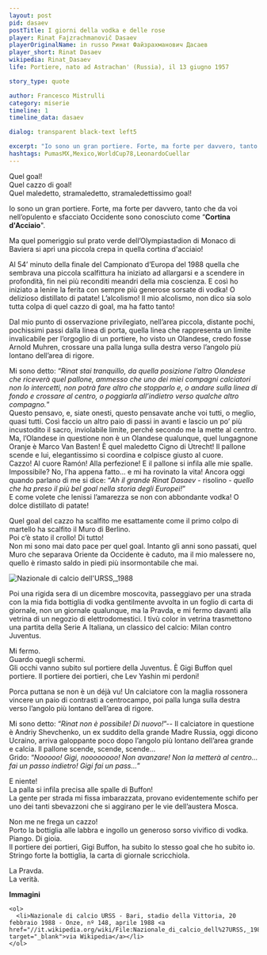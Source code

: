 ```yaml
---
layout: post
pid: dasaev
postTitle: I giorni della vodka e delle rose
player: Rinat Fajzrachmanovič Dasaev
playerOriginalName: in russo Ринат Файзрахманович Дасаев
player_short: Rinat Dasaev
wikipedia: Rinat_Dasaev
life: Portiere, nato ad Astrachan' (Russia), il 13 giugno 1957

story_type: quote

author: Francesco Mistrulli
category: miserie
timeline: 1
timeline_data: dasaev

dialog: transparent black-text left5

excerpt: "Io sono un gran portiere. Forte, ma forte per davvero, tanto che da voi nell’opulento e sfacciato Occidente sono conosciuto come “Cortina d'Acciaio!"
hashtags: PumasMX,Mexico,WorldCup78,LeonardoCuellar
---
```

Quel goal!  
Quel cazzo di goal!  
Quel maledetto, stramaledetto, stramaledettissimo goal!  

Io sono un gran portiere. Forte, ma forte per davvero, tanto che da voi nell’opulento e sfacciato Occidente sono conosciuto come “**Cortina d'Acciaio**".

Ma quel pomeriggio sul prato verde dell’Olympiastadion di Monaco di Baviera si aprì una piccola crepa in quella cortina d'acciaio!

Al 54’ minuto della finale del Campionato d’Europa del 1988 quella che sembrava una piccola scalfittura ha iniziato ad allargarsi e a scendere in profondità, fin nei più reconditi meandri della mia coscienza. E così ho iniziato a lenire la ferita con sempre più generose sorsate di vodka! O delizioso distillato di patate! L’alcolismo! Il mio alcolismo, non dico sia solo tutta colpa di quel cazzo di goal, ma ha fatto tanto!

Dal mio punto di osservazione privilegiato, nell’area piccola, distante pochi, pochissimi passi dalla linea di porta, quella linea che rappresenta un limite invalicabile per l’orgoglio di un portiere, ho visto un Olandese, credo fosse Arnold Muhren, crossare una palla lunga sulla destra verso l’angolo più lontano dell’area di rigore.

Mi sono detto: “_Rinat stai tranquillo, da quella posizione l’altro Olandese che riceverà quel pallone, ammesso che uno dei miei compagni calciatori non lo intercetti, non potrà fare altro che stopparlo e, o andare sulla linea di fondo e crossare al centro, o poggiarla all’indietro verso qualche altro compagno._”  
Questo pensavo, e, siate onesti, questo pensavate anche voi tutti, o meglio, quasi tutti. Così faccio un altro paio di passi in avanti e lascio un po’ più incustodito il sacro, inviolabile limite, perché secondo me la mette al centro. Ma, l’Olandese in questione non è un Olandese qualunque, quel lungagnone Oranje è Marco Van Basten! È quel maledetto Cigno di Utrecht! Il pallone scende e lui, elegantissimo si coordina e colpisce giusto al cuore.  
Cazzo! Al cuore Ramón! Alla perfezione! E il pallone si infila alle mie spalle. Impossibile? No, l’ha appena fatto... e mi ha rovinato la vita! Ancora oggi quando parlano di me si dice: “*Ah il grande Rinat Dasaev* - risolino - *quello che ha preso il più bel goal nella storia degli Europei!*”  
E come volete che lenissi l’amarezza se non con abbondante vodka! O dolce distillato di patate!

Quel goal del cazzo ha scalfito me esattamente come il primo colpo di martello ha scalfito il Muro di Berlino.  
Poi c’è stato il crollo! Di tutto!  
Non mi sono mai dato pace per quel goal. Intanto gli anni sono passati, quel Muro che separava Oriente da Occidente è caduto, ma il mio malessere no, quello è rimasto saldo in piedi più insormontabile che mai.

<img class="responsive-img border w100" src="{{site.baseurl}}/assets/pics/{{page.pid}}/Nazionale_di_calcio_dell'URSS,_1988.jpg" alt="Nazionale di calcio dell'URSS,_1988">

Poi una rigida sera di un dicembre moscovita, passeggiavo per una strada con la mia fida bottiglia di vodka gentilmente avvolta in un foglio di carta di giornale, non un giornale qualunque, ma la Pravda, e mi fermo davanti alla vetrina di un negozio di elettrodomestici. I tivù color in vetrina trasmettono una partita della Serie A Italiana, un classico del calcio: Milan contro Juventus.

Mi fermo.  
Guardo quegli schermi.  
Gli occhi vanno subito sul portiere della Juventus. È Gigi Buffon quel portiere. Il portiere dei portieri, che Lev Yashin mi perdoni!

Porca puttana se non è un déjà vu! Un calciatore con la maglia rossonera vincere un paio di contrasti a centrocampo, poi palla lunga sulla destra verso l’angolo più lontano dell’area di rigore.

Mi sono detto: “_Rinat non è possibile! Di nuovo!_”--
Il calciatore in questione è Andriy Shevchenko, un ex suddito della grande Madre Russia, oggi dicono Ucraino, arriva galoppante poco dopo l’angolo più lontano dell’area grande e calcia.
Il pallone scende, scende, scende...  
Grido: “_Nooooo! Gigi, noooooooo! Non avanzare! Non la metterà al centro... fai un passo indietro! Gigi fai un pass..._”

E niente!  
La palla si infila precisa alle spalle di Buffon!  
La gente per strada mi fissa imbarazzata, provano evidentemente schifo per uno dei tanti sbevazzoni che si aggirano per le vie dell’austera Mosca.

Non me ne frega un cazzo!  
Porto la bottiglia alle labbra e ingollo un generoso sorso vivifico di vodka.
Piango. Di gioia.  
Il portiere dei portieri, Gigi Buffon, ha subito lo stesso goal che ho subito io.
Stringo forte la bottiglia, la carta di giornale scricchiola.

La Pravda.  
La verità.

<div class="post-disclaimer">
    <b>Immagini</b><br/>

    <ol>
      <li>Nazionale di calcio URSS - Bari, stadio della Vittoria, 20 febbraio 1988 - Onze, nº 148, aprile 1988 <a href="//it.wikipedia.org/wiki/File:Nazionale_di_calcio_dell%27URSS,_1988.jpg" target="_blank">via Wikipedia</a></li>
    </ol>
</div>


<script>


    var dasaev=[
        {
            type:"birth",
            category:"event",
            timestamps:[new Date(1957,6-1,13)],
            text:{
                body:"Il 13 Giugno 1957, nasce Ad Astrachan', città sul Mar Caspio, Rinat Fajzrachmanovič Dasaev.",
                link:null
            }
        },
        {
            type:"club",
            category:"range",
            timestamps:[1975,1977],
            team:"Volgar' Astrachan'",
            text:{
                body:"Nel 1976 inizia la carriera nelle fila del Volgar' Astrachan', dove inizia come centrocampista, ma finisce per diventare portiere.",
                link:null
            }
        },
        {
            type:"club",
            category:"range",
            timestamps:[1977,1988],
            team:"Spartak Mosca",
            text:{
                body:"Per 11 anni, dal 1977 al 1988 &egrave; il portiere dello Spartak Mosca, la squadra del Partito Comunista, dove gioca 335 partite e subisce 279 reti.",
                link:null
            }
        },
        {
            type:"club",
            category:"range",
            timestamps:[1988,1991],
            team:"Siviglia",
            text:{
                body:"Dal 1988 al 1991 gioca in Spagna nelle file del <b>Siviglia</b>.<br/>Colleziona 69 presenze, subendo 67 goal. Non avr&agrave; molta fortuna in Spagna. Nel marzo 1991 la sua esperienza a Siviglia è considerata fallimentare e a fine stagione, a neanche 34 anni, si ritira.",
                link:null
            }
        },
        {
            type:"olympics",
            category:"event",
            timestamps:[new Date(1980,8-1,26),new Date(1980,9-1,11)],
            cup:"Olimpiadi di Mosca",
            team:"",
            text:{

                body:"Partecipa alle Olimpiadi di Mosca nel 1980, vincendo la medaglia di bronzo con la nazionale russa.",
            }
        },
        {
            type:"cup",
            category:"event",
            timestamps:[new Date(1988,8-1,26),new Date(1988,9-1,11)],
            cup:"Europei",
            text:{

                body:"La nazionale Russa raggiunge il secondo posto agli europei in Germania Ovest nel 1988. Sconfitta per 2-0 contro l'Olanda, sar&agrave; la partita ricordata per il goal capolavoro di Marco van Basten.",
            }
        },
        {
            type:"cup",
            category:"event",
            timestamps:[new Date(1982,8-1,26),new Date(1982,9-1,11)],
            cup:"Calciatore URSS dell'Anno",
            text:{

                body:"Nel 1982 vince il premio di Calciatore Sovietico dell'anno",
            }
        },
        {
            type:"history",
            category:"event",
            timestamps:[new Date(1962,10-1,15)],
            text:{

                body:"15 - 28 ottobre 1962 - Crisi dei missili di Cuba.<br/><br/>Conosciuta anche come crisi di ottobre, o crisi dei Caraibi, fu un confronto tra Stati Uniti e Unione Sovietica in merito al dispiegamento di missili balistici sovietici a Cuba in risposta a quelli statunitensi schierati in Italia e Turchia.",
                link:"https://it.wikipedia.org/wiki/Crisi_dei_missili_di_Cuba"
            }
        },
        {
            type:"history",
            category:"event",
            timestamps:[new Date(1989,11-1,9)],
            text:{

                body:"9 Novembre 1989, cade il Muro di Berlino.<br/><br/>Il muro divise in due la città di Berlino per 28 anni, dal 13 agosto del 1961 fino al 9 novembre 1989, giorno in cui il governo tedesco-orientale decretò l'apertura delle frontiere con la repubblica federale.",
                link:"http://it.wikipedia.org/wiki/Muro_di_Berlino"
            }
        },
        {
            type:"history",
            category:"event",
            timestamps:[new Date(1992,12-1,26)],
            text:{

                body:"26 Dicembre 1992, si scioglie ufficialmente l'Unione Sovietica.<br/><br/>Nell'agosto 1991 (fra il 19 e il 21), l'Unione Sovietica si dissolse dopo un fallito colpo di Stato, tentato da alcuni elementi dei vertici militari e dello Stato, che osteggiavano la direzione verso cui Gorbačëv stava guidando la nazione e il nuovo patto federativo delle repubbliche sovietiche che doveva essere siglato dopo poche settimane.",
                link:"http://it.wikipedia.org/wiki/Muro_di_Berlino"
            }
        },
        {
            type:"national",
            timestamps:[1979,1990],
            team:"URSS",
            apps:91,
            goals:0
        },
        {
            type:"trainer",
            category:"range",
            timestamps:[2003,2005],
            team:"Russia",
            text:{

                body:"Dal 2003 al 2005 &egrave; l'assistente allenatore della nazionale Russa.",
            }
        },
        {
            type:"trainer",
            category:"range",
            timestamps:[2007,2012],
            team:"Torpedo Mosca",
            text:{

                body:"Tra il 2007 e il 2008 diventa Assistente Allenatore nella Torpedo Mosca.<br/><br/>Nel 2012, prima di passare allo Spartak Mosca, occupa il ruolo di allenatore dei portieri nella Torpedo.",
            }
        },
        {
            type:"trainer",
            category:"range",
            timestamps:[2012],
            team:"Spartak Mosca",
            text:{

                body:"Dal 2012 &egrave; l'allenatore dei portieri nelle giovanili dello Spartak Mosca.",
            }
        }
    ];

</script>
